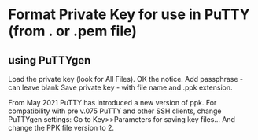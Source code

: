 # Format Private Key for use in PuTTY (from .  or .pem file)
## using PuTTYgen
Load the private key (look for All Files). OK the notice.
Add passphrase - can leave blank
Save private key - with file name and .ppk extension.

From May 2021 PuTTY has introduced a new version of ppk.
For compatibility with pre v.075 PuTTY and other SSH clients, change PuTTYgen settings:
Go to Key>>Parameters for saving key files...
And change the PPK file version to  2.